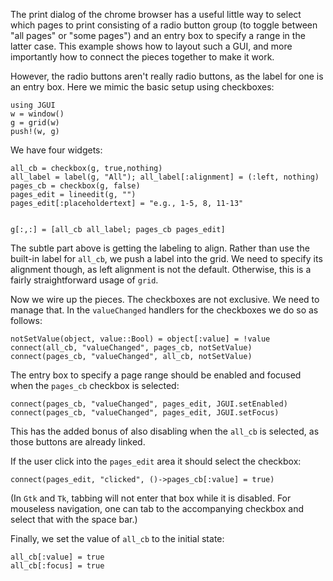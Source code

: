 The print dialog of the chrome browser has a useful little way to select which pages to print consisting of a radio button group (to toggle between "all pages" or "some pages") and an entry box to specify a range in the latter case. This example shows how to layout such a GUI, and more importantly how to connect the pieces together to make it work.

However, the radio buttons aren't really radio buttons, as the label for one is an entry box. Here we mimic the basic setup using checkboxes:

```
using JGUI
w = window()
g = grid(w)
push!(w, g)
```

We have four widgets:

```
all_cb = checkbox(g, true,nothing)
all_label = label(g, "All"); all_label[:alignment] = (:left, nothing)
pages_cb = checkbox(g, false)
pages_edit = lineedit(g, "")
pages_edit[:placeholdertext] = "e.g., 1-5, 8, 11-13"


g[:,:] = [all_cb all_label; pages_cb pages_edit]
```

The subtle part above is getting the labeling to align. Rather than use the built-in label for `all_cb`, we push a label into the grid. We need to specify its alignment though, as left alignment is not the default. Otherwise, this is a fairly straightforward usage of `grid`.

Now we wire up the pieces. The checkboxes are not exclusive. We need
to manage that. In the `valueChanged` handlers for the checkboxes we
do so as follows:

```
notSetValue(object, value::Bool) = object[:value] = !value
connect(all_cb, "valueChanged", pages_cb, notSetValue)
connect(pages_cb, "valueChanged", all_cb, notSetValue)
```

The entry box to specify a page range should be enabled and focused when the `pages_cb` checkbox is selected:

```
connect(pages_cb, "valueChanged", pages_edit, JGUI.setEnabled)
connect(pages_cb, "valueChanged", pages_edit, JGUI.setFocus)
```

This has the added bonus of also disabling when the `all_cb` is
selected, as those buttons are already linked.

If the user click into the  `pages_edit` area it should select the checkbox:

```
connect(pages_edit, "clicked", ()->pages_cb[:value] = true)
```

(In `Gtk` and `Tk`, tabbing will not enter that box while it is
disabled. For mouseless navigation, one can tab to the accompanying
checkbox and select that with the space bar.)

Finally, we set the value of `all_cb` to the initial state:

```
all_cb[:value] = true
all_cb[:focus] = true
```
